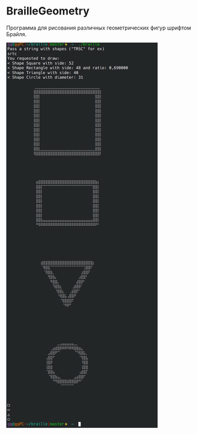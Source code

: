 # BrailleGeometry

Программа для рисования различных геометрических фигур шрифтом Брайля.

![img1](https://github.com/liftchampion/BrailleGeometry/blob/master/braille1.png?raw=true)
